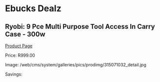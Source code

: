 
# Ebucks Dealz
## Ryobi: 9 Pce Multi Purpose Tool Access In Carry Case - 300w
[Product Page](https://www.ebucks.com/web/shop/productSelected.do?prodId=315071032&catId=717342768)

Price: R999.00

Image: /web/cms/system/galleries/pics/prodimg/315071032_detail.jpg

Savings: 


	